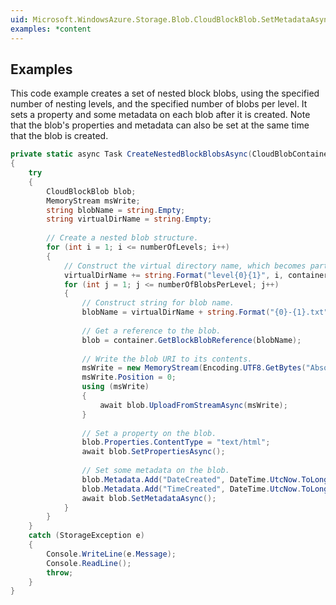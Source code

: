```yaml
---  
uid: Microsoft.WindowsAzure.Storage.Blob.CloudBlockBlob.SetMetadataAsync  
examples: *content  
---  
```

  
## Examples  
 This code example creates a set of nested block blobs, using the specified number of nesting levels, and the specified number of blobs per level. It sets a property and some metadata on each blob after it is created. Note that the blob's properties and metadata can also be set at the same time that the blob is created.  
  
```c#  
private static async Task CreateNestedBlockBlobsAsync(CloudBlobContainer container, short numberOfLevels, short numberOfBlobsPerLevel)  
{  
    try  
    {  
        CloudBlockBlob blob;  
        MemoryStream msWrite;  
        string blobName = string.Empty;  
        string virtualDirName = string.Empty;  
  
        // Create a nested blob structure.  
        for (int i = 1; i <= numberOfLevels; i++)  
        {  
            // Construct the virtual directory name, which becomes part of the blob name.  
            virtualDirName += string.Format("level{0}{1}", i, container.ServiceClient.DefaultDelimiter);  
            for (int j = 1; j <= numberOfBlobsPerLevel; j++)  
            {  
                // Construct string for blob name.  
                blobName = virtualDirName + string.Format("{0}-{1}.txt", i, j.ToString("00000"));  
  
                // Get a reference to the blob.  
                blob = container.GetBlockBlobReference(blobName);  
  
                // Write the blob URI to its contents.  
                msWrite = new MemoryStream(Encoding.UTF8.GetBytes("Absolute URI to blob: " + blob.StorageUri.PrimaryUri + "."));  
                msWrite.Position = 0;  
                using (msWrite)  
                {  
                    await blob.UploadFromStreamAsync(msWrite);  
                }  
  
                // Set a property on the blob.  
                blob.Properties.ContentType = "text/html";  
                await blob.SetPropertiesAsync();  
  
                // Set some metadata on the blob.  
                blob.Metadata.Add("DateCreated", DateTime.UtcNow.ToLongDateString());  
                blob.Metadata.Add("TimeCreated", DateTime.UtcNow.ToLongTimeString());  
                await blob.SetMetadataAsync();  
            }  
        }  
    }  
    catch (StorageException e)  
    {  
        Console.WriteLine(e.Message);  
        Console.ReadLine();  
        throw;  
    }  
}  
  
```